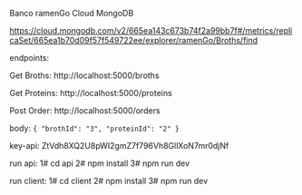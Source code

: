 Banco ramenGo Cloud MongoDB

https://cloud.mongodb.com/v2/665ea143c673b74f2a99bb7f#/metrics/replicaSet/665ea1b70d09f57f549722ee/explorer/ramenGo/Broths/find

endpoints:

Get Broths: http://localhost:5000/broths

Get Proteins: http://localhost:5000/proteins

Post Order: http://localhost:5000/orders

body: `
    {
    "brothId": "3",
    "proteinId": "2"
    }
`

key-api: ZtVdh8XQ2U8pWI2gmZ7f796Vh8GllXoN7mr0djNf

run api:
1# cd api
2# npm install
3# npm run dev

run client:
1# cd client
2# npm install
3# npm run dev
